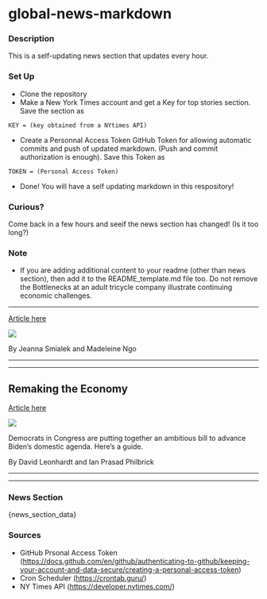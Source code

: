 # global-news-markdown

### Description 
This is a self-updating news section that updates every hour.

### Set Up 
* Clone the repository
* Make a New York Times account and get a Key for top stories section. Save the section as 
 ```
 KEY = (key obtained from a NYtimes API)
 ```
*  Create a Personnal Access Token GitHub Token for allowing automatic commits and push of updated markdown. (Push and commit authorization is enough). Save this Token as 
```
TOKEN = (Personal Access Token)
```
* Done! You will have a self updating markdown in this respository!

### Curious?
Come back in a few hours and seeif the news section has changed! (Is it too long?)

### Note
* If you are adding additional content to your readme (other than news section), then add it to the README_template.md file too. Do not remove the Bottlenecks at an adult tricycle company illustrate continuing economic challenges.
-----------------------------------------------------------------------------------

[Article here](https://www.nytimes.com/2021/08/26/world/bottlenecks-at-an-adult-tricycle-company-illustrate-continuing-economic-challenges.html)

[![](https://static01.nyt.com/images/2021/08/23/business/23virus-briefing-supplychains1/23dc-supplychains1-superJumbo.jpg)](https://www.nytimes.com/2021/08/26/world/bottlenecks-at-an-adult-tricycle-company-illustrate-continuing-economic-challenges.html)

By Jeanna Smialek and Madeleine Ngo

* * *

* * *

Remaking the Economy
--------------------

[Article here](https://www.nytimes.com/2021/08/26/briefing/biden-economy-package.html)

[![](https://static01.nyt.com/images/2021/08/26/lens/26ambriefing-promo/26ambriefing-congress02-superJumbo-v2.jpg)](https://www.nytimes.com/2021/08/26/briefing/biden-economy-package.html)

Democrats in Congress are putting together an ambitious bill to advance Biden’s domestic agenda. Here’s a guide.

By David Leonhardt and Ian Prasad Philbrick

* * *

* * *

### News Section 
{news_section_data}


### Sources 
* GitHub Prsonal Access Token (https://docs.github.com/en/github/authenticating-to-github/keeping-your-account-and-data-secure/creating-a-personal-access-token)
* Cron Scheduler (https://crontab.guru/)
* NY Times API (https://developer.nytimes.com/)
